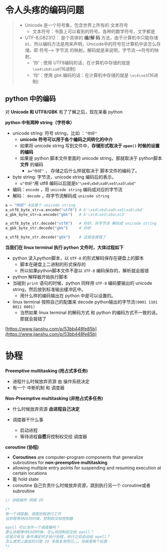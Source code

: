 # 令人头疼的编码问题

> * Unicode 是一个符号集，包含世界上所有的 文本符号
>   * 文本符号：书面上可以看到的符号。各种的数学符号，文字都是
> * UTF-8,GB2312： 是个具体的 **编/解 码** 方法，由于计算机中只能存储 `01`，所以编码方法是用来声明，Unicode中的符号在计算机中该怎么存储，即 符号--> 字节流 的映射。解码就是来说明，字节流-->符号的映射。
>   * '你' : 使用 UTF8编码的话，在计算机中存储的就是 `\xe4\xbd\xa0`(16进制)
>   * '你'：使用 gbk 编码的话：在计算机中存储的就是 `\xc4\xe3`(16进制)



## python 中的编码

对 **Unicode 和 UTF8/GBK** 有了了解之后，现在来看 python



**python 中有两种 string（字符串）**

* unicode string:  符号 string，比如 ：`"你好"`
  * **unicode 符号可以用于各个编码之间转化的中介**
  * 如果将 unicode string 写到文件中，**存储形式取决于 `open()` 时候的设置的编码**
  * 如果是 python 脚本文件里面的 unicode string，那就取决于 python脚本 **文件** 的编码
    * `a="你好"` ， 存储之后什么样就取决于 脚本文件的编码了。
* byte string: 字节流，unicode string 编码后的表示。
  *  `u"你好"`用 utf8 编码以后就是`b"\xe4\xbd\xa0\xe5\xa5\xbd"`
* 编码：`encode` ，将 `unicode string` 编码成对应的字节流
* 解码： `decode` ，将字节流解码成 `unicode string`

```python
a = "你好" #这是个 unicode string
a_utf8_byte_str=a.encode("utf8") # b'\xe4\xbd\xa0\xe5\xa5\xbd'
a_gbk_byte_str=a.encode("gbk")   # b'\xc4\xe3\xba\xc3'

a_utf8_byte_str.decode("utf8")   # 你好，将字节流 解码成 unicode string
a_gbk_byte_str.decode("gbk")     # 你好

a_utf8_byte_str.decode("gbk")    # 这就会报错了
```



**当我们在 linux terminal 执行 python 文件时，大体过程如下**

* python 读入python脚本，以 `UTF-8` 的形式解码保存在硬盘上的脚本
  * 脚本在硬盘上二进制的形式保存的
  * 所以如果python脚本文件不是以 `UTF-8` 编码保存的，解析就会报错
* python 解释器开始执行脚本
* 当碰到 `print` 语句的时候，python 同样用 `UTF-8` 编码要输出的 unicode string，然后放到标准输出缓冲区中。
  * 用什么样的编码输出在 python 中是可以设置的。
* linux terminal 按照自己的配置来 decode python输出的字节流`(0001 1101 0011 0001)`
  * 当然如果 linux terminal 的解码方式 和 python 的编码方式不一致的话，那就会报错了


[https://www.jianshu.com/p/53bb448fe85b](https://www.jianshu.com/p/53bb448fe85b)


# 协程

**Preemptive multitasking (抢占式多任务)**

* 进程什么时候放弃资源 由 操作系统决定
* 有一个 中断机制 和 调度器



**Non-Preemptive multitasking (非抢占式多任务)**

* 什么时候放弃资源 **由进程自己决定**


* 调度器干什么事
  * 启动进程
  * 等待进程**自愿**将控制权交给 调度器



**coroutine (协程)**

* **Coroutines** are computer-program components that generalize subroutines for **non-preemptive multitasking**
* allowing multiple entry points for suspending and resuming execution at certain locations
* 能 hold state
* coroutine 自己负责什么时候放弃资源，跳到执行另一个 coroutine或者subroutine



```c++
// 协程操作 网络 IO

/*
有一个调度器，调度协程进行工作
当协程等待IO的时候，控制权交给控制器

epoll 可以当作一个调度器吗？
那么协程等待IO的时候，怎么将控制权交给 epoll？
还是只有当 条件满足时才执行协程，执行之后自动给 epoll？
怎么感觉上面说的只是 IO 多路复用而已。。。协程是啥个玩意
*/
```


